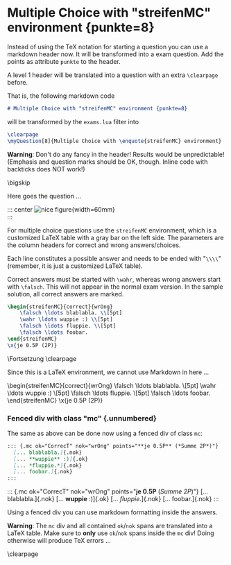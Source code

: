 
# Multiple Choice with "streifenMC" environment {punkte=8}

Instead of using the TeX notation for starting a question you can use
a markdown header now. It will be transformed into a exam question. Add
the points as attribute `punkte` to the header.

A level 1 header will be translated into a question with an extra
`\clearpage` before.

That is, the following markdown code
```markdown
# Multiple Choice with "streifenMC" environment {punkte=8}
```
will be transformed by the `exams.lua` filter into
```latex
\clearpage
\myQuestion[8]{Multiple Choice with \enquote{streifenMC} environment}
```

**Warning**: Don't do any fancy in the header! Results would be unpredictable!
(Emphasis and question marks should be OK, though. Inline code with backticks
does NOT work!)

\bigskip


Here goes the question ...

::: center
![nice figure](figs/somefig){width=60mm}\
:::

For multiple choice questions use the `streifenMC` environment, which is a
customized LaTeX table with a gray bar on the left side. The parameters are
the column headers for correct and wrong answers/choices.

Each line constitutes a possible answer and needs to be ended with "`\\\\`"
(remember, it is just a customized LaTeX table).

Correct answers must be started with `\wahr`, whereas wrong answers start
with `\falsch`. This will not appear in the normal exam version. In the sample
solution, all correct answers are marked.

```latex
\begin{streifenMC}{correct}{wrOng}
    \falsch \ldots blablabla. \\[5pt]
    \wahr \ldots wuppie :) \\[5pt]
    \falsch \ldots fluppie. \\[5pt]
    \falsch \ldots foobar.
\end{streifenMC}
\x{je 0.5P (2P)}
```



\Fortsetzung
\clearpage



Since this is a LaTeX environment, we cannot use Markdown in here ...


\begin{streifenMC}{correct}{wrOng}
    \falsch \ldots blablabla. \\[5pt]
    \wahr \ldots wuppie :) \\[5pt]
    \falsch \ldots fluppie. \\[5pt]
    \falsch \ldots foobar.
\end{streifenMC}
\x{je 0.5P (2P)}



### Fenced div with class "mc" {.unnumbered}

The same as above can be done now using a fenced div of class `mc`:

```markdown
::: {.mc ok="CorrecT" nok="wrOng" points="**je 0.5P** (*Summe 2P*)"}
  [... blablabla.]{.nok}
  [... **wuppie** :)]{.ok}
  [... *fluppie.*]{.nok}
  [... foobar.]{.nok}
:::
```

::: {.mc ok="CorrecT" nok="wrOng" points="**je 0.5P** (*Summe 2P*)"}
  [... blablabla.]{.nok}
  [... **wuppie** :)]{.ok}
  [... *fluppie.*]{.nok}
  [... foobar.]{.nok}
:::

Using a fenced div you can use markdown formatting inside the answers.

**Warning**: The `mc` div and all contained `ok`/`nok` spans are translated into a
LaTeX table. Make sure to **only** use `ok`/`nok` spans inside the `mc` div! Doing
otherwise will produce TeX errors ...


\clearpage





